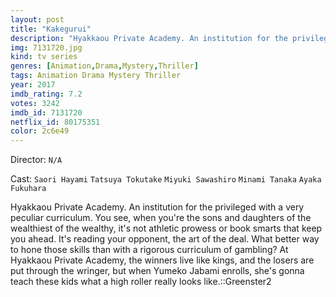 ```yaml
---
layout: post
title: "Kakegurui"
description: "Hyakkaou Private Academy. An institution for the privileged with a very peculiar curriculum. You see, when you're the sons and daughters of the wealthiest of the wealthy, it's not athletic prowess or book smarts that keep you ahead. It's reading your opponent, the art of the deal. What better way to hone those skills than with a rigorous curriculum of gambling? At Hyakkaou Private Academy, the winners live like ki.."
img: 7131720.jpg
kind: tv series
genres: [Animation,Drama,Mystery,Thriller]
tags: Animation Drama Mystery Thriller 
year: 2017
imdb_rating: 7.2
votes: 3242
imdb_id: 7131720
netflix_id: 80175351
color: 2c6e49
---
```

Director: `N/A`  

Cast: `Saori Hayami` `Tatsuya Tokutake` `Miyuki Sawashiro` `Minami Tanaka` `Ayaka Fukuhara` 

Hyakkaou Private Academy. An institution for the privileged with a very peculiar curriculum. You see, when you're the sons and daughters of the wealthiest of the wealthy, it's not athletic prowess or book smarts that keep you ahead. It's reading your opponent, the art of the deal. What better way to hone those skills than with a rigorous curriculum of gambling? At Hyakkaou Private Academy, the winners live like kings, and the losers are put through the wringer, but when Yumeko Jabami enrolls, she's gonna teach these kids what a high roller really looks like.::Greenster2
